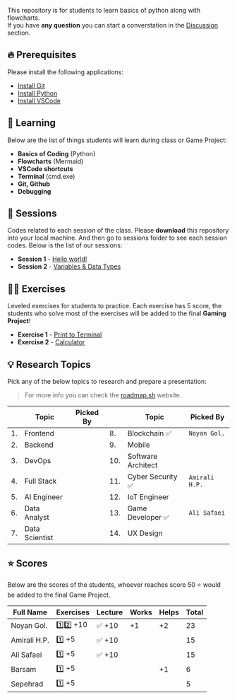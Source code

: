This repository is for students to learn basics of python along with flowcharts.  
If you have **any question** you can start a converstation in the [Discussion](https://github.com/hayyaun/kids/discussions) section.

## 🔥 Prerequisites

Please install the following applications:

- [Install Git](https://git-scm.com/downloads)
- [Install Python](https://www.python.org/downloads/release/python-3130/)
- [Install VSCode](https://code.visualstudio.com/)

## 🧠 Learning

Below are the list of things students will learn during class or Game Project:

- **Basics of Coding** (Python)
- **Flowcharts** (Mermaid)
- **VSCode shortcuts**
- **Terminal** (cmd.exe)
- **Git, Github**
- **Debugging**

## 📒 Sessions

Codes related to each session of the class.
Please **download** this repository into your local machine.
And then go to sessions folder to see each session codes.
Below is the list of our sessions:

- **Session 1** - [Hello world!](/sessions/session-1.ipynb)
- **Session 2** - [Variables & Data Types](/sessions/session-2.ipynb)

## 🧑‍💻 Exercises

Leveled exercises for students to practice.
Each exercise has 5 score, the students who solve most of the exercises will be added to the final **Gaming Project**!

- **Exercise 1** - [Print to Terminal](/exercises/exercise-1.py)
- **Exercise 2** - [Calculator](/exercises/exercise-2.py)

## 💡 Research Topics

Pick any of the below topics to research and prepare a presentation:

> For more info you can check the [roadmap.sh](https://roadmap.sh) website.

|     | Topic          | Picked By |     | Topic              | Picked By      |
| --- | -------------- | --------- | --- | ------------------ | -------------- |
| 1.  | Frontend       |           | 8.  | Blockchain ✅      | `Noyan Gol.`   |
| 2.  | Backend        |           | 9.  | Mobile             |                |
| 3.  | DevOps         |           | 10. | Software Architect |                |
| 4.  | Full Stack     |           | 11. | Cyber Security ✅  | `Amirali H.P.` |
| 5.  | AI Engineer    |           | 12. | IoT Engineer       |                |
| 6.  | Data Analyst   |           | 13. | Game Developer ✅  | `Ali Safaei`   |
| 7.  | Data Scientist |           | 14. | UX Design          |                |

## ⭐ Scores

Below are the scores of the students, whoever reaches score 50 ⭐ would be added to the final Game Project.

| Full Name    | Exercises | Lecture | Works | Helps | Total |
| ------------ | --------- | ------- | ----- | ----- | ----- |
| Noyan Gol.   | 1️⃣2️⃣ +10  | ✅ +10  | +1    | +2    | 23    |
| Amirali H.P. | 1️⃣ +5     | ✅ +10  |       |       | 15    |
| Ali Safaei   | 1️⃣ +5     | ✅ +10  |       |       | 15    |
| Barsam       | 1️⃣ +5     |         |       | +1    | 6     |
| Sepehrad     | 1️⃣ +5     |         |       |       | 5     |
